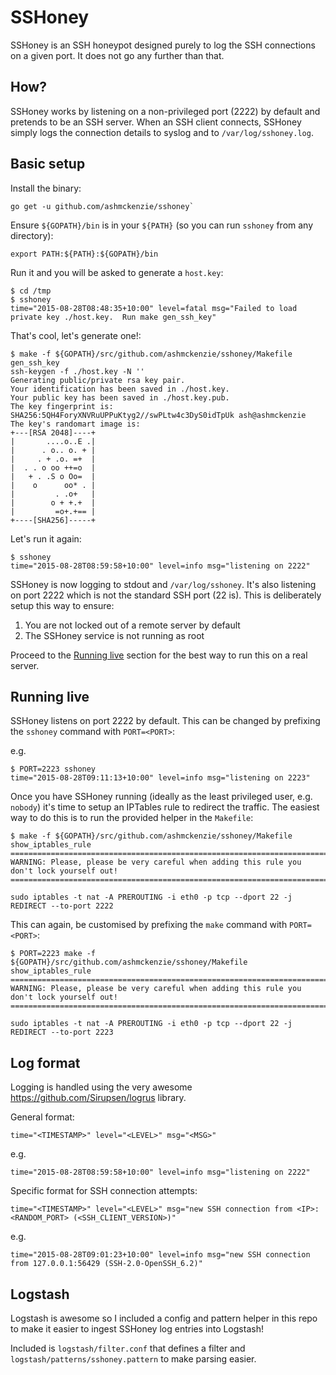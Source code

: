 SSHoney
=======

SSHoney is an SSH honeypot designed purely to log the SSH connections on a given port.  It
does not go any further than that.

How?
----

SSHoney works by listening on a non-privileged port (2222) by default and pretends to be an SSH
server.  When an SSH client connects, SSHoney simply logs the connection details to syslog and
to `/var/log/sshoney.log`.

Basic setup
-----------

Install the binary:

```shell
go get -u github.com/ashmckenzie/sshoney`
```

Ensure `${GOPATH}/bin` is in your `${PATH}` (so you can run `sshoney` from any directory):

```shell
export PATH:${PATH}:${GOPATH}/bin
```

Run it and you will be asked to generate a `host.key`:

```shell
$ cd /tmp
$ sshoney
time="2015-08-28T08:48:35+10:00" level=fatal msg="Failed to load private key ./host.key.  Run make gen_ssh_key"
```

That's cool, let's generate one!:

```shell
$ make -f ${GOPATH}/src/github.com/ashmckenzie/sshoney/Makefile gen_ssh_key
ssh-keygen -f ./host.key -N ''
Generating public/private rsa key pair.
Your identification has been saved in ./host.key.
Your public key has been saved in ./host.key.pub.
The key fingerprint is:
SHA256:5QH4ForyXNVRuUPPuKtyg2//swPLtw4c3DyS0idTpUk ash@ashmckenzie
The key's randomart image is:
+---[RSA 2048]----+
|       ....o..E .|
|      . o.. o. + |
|     . + .o. =+  |
|  . . o oo ++=o  |
|   + . .S o Oo=  |
|    o      oo* . |
|         . .o+   |
|        o + +.+  |
|         =o+.+== |
+----[SHA256]-----+
```

Let's run it again:

```shell
$ sshoney
time="2015-08-28T08:59:58+10:00" level=info msg="listening on 2222"
```

SSHoney is now logging to stdout and `/var/log/sshoney`.  It's also listening on port 2222 which is not the standard SSH port (22 is).  This is deliberately setup this way to ensure:

1. You are not locked out of a remote server by default
2. The SSHoney service is not running as root

Proceed to the [Running live](#running-live) section for the best way to run this on a real server.

Running live
------------

SSHoney listens on port 2222 by default.  This can be changed by prefixing the `sshoney` command with `PORT=<PORT>`:

e.g.

```shell
$ PORT=2223 sshoney
time="2015-08-28T09:11:13+10:00" level=info msg="listening on 2223"
```

Once you have SSHoney running (ideally as the least privileged user, e.g. `nobody`) it's time to setup an IPTables rule to redirect the traffic.  The easiest way to do this is to run the provided helper in the `Makefile`:

```shell
$ make -f ${GOPATH}/src/github.com/ashmckenzie/sshoney/Makefile show_iptables_rule
==========================================================================================
WARNING: Please, please be very careful when adding this rule you don't lock yourself out!
==========================================================================================

sudo iptables -t nat -A PREROUTING -i eth0 -p tcp --dport 22 -j REDIRECT --to-port 2222
```

This can again, be customised by prefixing the `make` command with `PORT=<PORT>`:

```shell
$ PORT=2223 make -f ${GOPATH}/src/github.com/ashmckenzie/sshoney/Makefile show_iptables_rule
==========================================================================================
WARNING: Please, please be very careful when adding this rule you don't lock yourself out!
==========================================================================================

sudo iptables -t nat -A PREROUTING -i eth0 -p tcp --dport 22 -j REDIRECT --to-port 2223
```

Log format
----------

Logging is handled using the very awesome https://github.com/Sirupsen/logrus library.

General format:

`time="<TIMESTAMP>" level="<LEVEL>" msg="<MSG>"`

e.g.

`time="2015-08-28T08:59:58+10:00" level=info msg="listening on 2222"`

Specific format for SSH connection attempts:

`time="<TIMESTAMP>" level="<LEVEL>" msg="new SSH connection from <IP>:<RANDOM_PORT> (<SSH_CLIENT_VERSION>)"`

e.g.

`time="2015-08-28T09:01:23+10:00" level=info msg="new SSH connection from 127.0.0.1:56429 (SSH-2.0-OpenSSH_6.2)"`

Logstash
--------

Logstash is awesome so I included a config and pattern helper in this repo to make it easier to ingest SSHoney log entries into Logstash!

Included is `logstash/filter.conf` that defines a filter and `logstash/patterns/sshoney.pattern` to make parsing easier.
